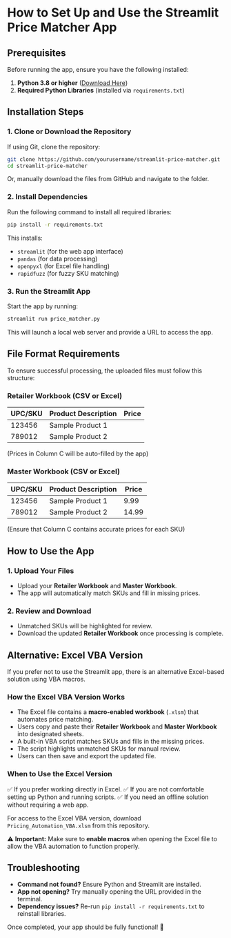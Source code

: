# How to Set Up and Use the Streamlit Price Matcher App

## Prerequisites
Before running the app, ensure you have the following installed:

1. **Python 3.8 or higher** ([Download Here](https://www.python.org/downloads/))
2. **Required Python Libraries** (installed via `requirements.txt`)

## Installation Steps

### **1. Clone or Download the Repository**
If using Git, clone the repository:
```bash
git clone https://github.com/yourusername/streamlit-price-matcher.git
cd streamlit-price-matcher
```
Or, manually download the files from GitHub and navigate to the folder.

### **2. Install Dependencies**
Run the following command to install all required libraries:
```bash
pip install -r requirements.txt
```
This installs:
- `streamlit` (for the web app interface)
- `pandas` (for data processing)
- `openpyxl` (for Excel file handling)
- `rapidfuzz` (for fuzzy SKU matching)

### **3. Run the Streamlit App**
Start the app by running:
```bash
streamlit run price_matcher.py
```
This will launch a local web server and provide a URL to access the app.

## File Format Requirements

To ensure successful processing, the uploaded files must follow this structure:

### **Retailer Workbook (CSV or Excel)**
| **UPC/SKU** | **Product Description**  | **Price** |
|------------|--------------------------|----------|
| 123456     | Sample Product 1          |          |
| 789012     | Sample Product 2          |          |

(Prices in Column C will be auto-filled by the app)

### **Master Workbook (CSV or Excel)**
| **UPC/SKU** | **Product Description**  | **Price** |
|------------|--------------------------|----------|
| 123456     | Sample Product 1          | 9.99  |
| 789012     | Sample Product 2          | 14.99 |

(Ensure that Column C contains accurate prices for each SKU)

## How to Use the App

### **1. Upload Your Files**
- Upload your **Retailer Workbook** and **Master Workbook**.
- The app will automatically match SKUs and fill in missing prices.

### **2. Review and Download**
- Unmatched SKUs will be highlighted for review.
- Download the updated **Retailer Workbook** once processing is complete.

## Alternative: Excel VBA Version
If you prefer not to use the Streamlit app, there is an alternative Excel-based solution using VBA macros.

### **How the Excel VBA Version Works**
- The Excel file contains a **macro-enabled workbook** (`.xlsm`) that automates price matching.
- Users copy and paste their **Retailer Workbook** and **Master Workbook** into designated sheets.
- A built-in VBA script matches SKUs and fills in the missing prices.
- The script highlights unmatched SKUs for manual review.
- Users can then save and export the updated file.

### **When to Use the Excel Version**
✅ If you prefer working directly in Excel.
✅ If you are not comfortable setting up Python and running scripts.
✅ If you need an offline solution without requiring a web app.

For access to the Excel VBA version, download `Pricing_Automation_VBA.xlsm` from this repository.

⚠️ **Important:** Make sure to **enable macros** when opening the Excel file to allow the VBA automation to function properly.

## Troubleshooting
- **Command not found?** Ensure Python and Streamlit are installed.
- **App not opening?** Try manually opening the URL provided in the terminal.
- **Dependency issues?** Re-run `pip install -r requirements.txt` to reinstall libraries.

Once completed, your app should be fully functional! 🚀







